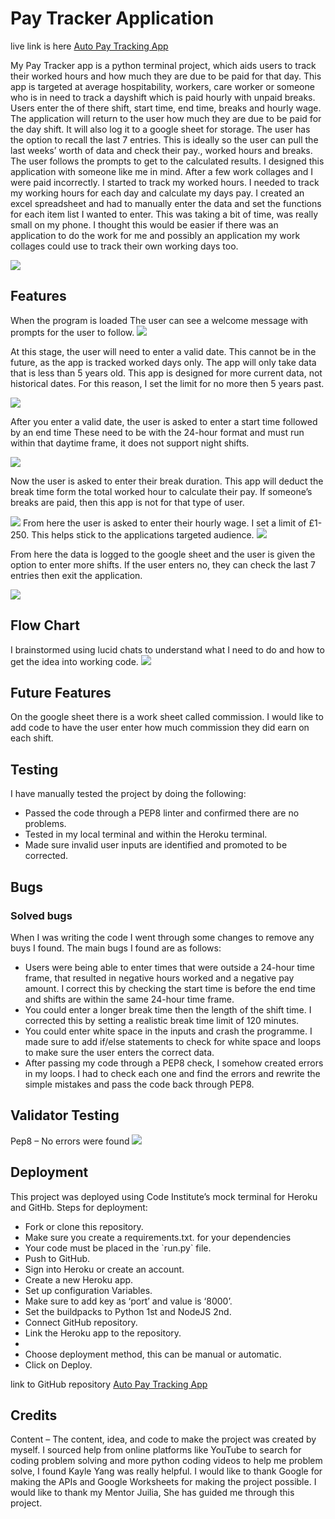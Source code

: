 <h1>Pay Tracker Application</h1>
<p>
live link is here <a targert="_blank" href="https://github.com/monicathomas8/Working-Hours-Tracker-PP3/deployments/monicas-pay-tracking-app" targert="_blank"> Auto Pay Tracking App</a>

My Pay Tracker app is a python terminal project, which aids users to track their worked hours and how much they are due to be paid for that day. This app is targeted at average hospitability, workers, care worker or someone who is in need to track a dayshift which is paid hourly with unpaid breaks. 
Users enter the of there shift, start time, end time, breaks and hourly wage. The application will return to the user how much they are due to be paid for the day shift. It will also log it to a google sheet for storage. The user has the option to recall the last 7 entries. This is ideally so the user can pull the last weeks’ worth of data and check their pay., worked hours and breaks.
The user follows the prompts to get to the calculated results. 
I designed this application with someone like me in mind. After a few work collages and I were paid incorrectly. I started to track my worked hours.
I needed to track my working hours for each day and calculate my days pay. I created an excel spreadsheet and had to manually enter the data and set the functions for each item list I wanted to enter. This was taking a bit of time, was really small on my phone. I thought this would be easier if there was an application to do the work for me and possibly an application my work collages could use to track their own working days too.
</p>
<img src="./assets/images/ppemain.png">

<h2>Features</h2>

<p>
When the program is loaded
The user can see a welcome message with prompts for the user to follow.

<img src="./assets/images/p1.png">

At this stage, the user will need to enter a valid date. This cannot be in the future, as the app is tracked worked days only. The app will only take data that is less than 5 years old. This app is designed for more current data, not historical dates. For this reason, I set the limit for no more then 5 years past. 

<img src="./assets/images/p2.png">

After you enter a valid date, the user is asked to enter a start time followed by an end time These need to be with the 24-hour format and must run within that daytime frame, it does not support night shifts. 

<img src="./assets/images/p4.png">

Now the user is asked to enter their break duration. This app will deduct the break time form the total worked hour to calculate their pay. If someone’s breaks are paid, then this app is not for that type of user.

<img src="./assets/images/p5.png">
From here the user is asked to enter their hourly wage. I set a limit of £1-250. This helps stick to the applications targeted audience.

<img src="./assets/images/pp7.png">

From here the data is logged to the google sheet and the user is given the option to enter more shifts. If the user enters no, they can check the last 7 entries then exit the application.

<img src="./assets/images/pp7.png">
</p>
<h2>Flow Chart</h2>

<p>
I brainstormed using lucid chats to understand what I need to do and how to get the idea into working code. 
<img src="./assets/images/flow.png">
</p>

<h2>Future Features</h2>
<p>
On the google sheet there is a work sheet called commission. I would like to add code to have the user enter how much commission they did earn on each shift.
</p>

<h2>Testing</h2>
<p>
I have manually tested the project by doing the following:
<ul>
	<li>Passed the code through a PEP8 linter and confirmed there are no problems.</li>
	<li>Tested in my local terminal and within the Heroku terminal.</li>
	<li>Made sure invalid user inputs are identified and promoted to be corrected.</li>
    </ul>
</p>
<h2>Bugs</h2>

<h3>Solved bugs</h3>
When I was writing the code I went through some changes to remove any buys I found. The main bugs I found are as follows:
<ul>
<li>Users were being able to enter times that were outside a 24-hour time frame, that resulted in negative hours worked and a negative pay amount. I correct this by checking the start time is before the end time and shifts are within the same 24-hour time frame.</li>
<li>You could enter a longer break time then the length of the shift time. I corrected this by setting a realistic break time limit of 120 minutes.</li>
<li>You could enter white space in the inputs and crash the programme. I made sure to add if/else statements to check for white space and loops to make sure the user enters the correct data.</li>
<li>After passing my code through a PEP8 check, I somehow created errors in my loops. I had to check each one and find the errors and rewrite the simple mistakes and pass the code back through PEP8.</li>
</ul>

<h2>Validator Testing</h2>
<p>
Pep8 – No errors were found 
<img src="./assets/images/PEPcheck.png">
</p>


<h2>Deployment</h2>
This project was deployed using Code Institute’s mock terminal for Heroku and GitHb.
Steps for deployment:
<ul>
<li>Fork or clone this repository.</li>
<li>Make sure you create a requirements.txt. for your dependencies</li>
<li>Your code must be placed in the `run.py` file.</li>
<li>Push to GitHub.</li>
<li>Sign into Heroku or create an account.</li>
<li>Create a new Heroku app.</li>
<li>Set up configuration Variables.</li>
<li>Make sure to add key as ‘port’ and value is ‘8000’.</li>
<li>Set the buildpacks to Python 1st and NodeJS 2nd.</li>
<li>Connect GitHub repository.</li>
<li>Link the Heroku app to the repository.<li>
<li>Choose deployment method, this can be manual or automatic.</li>
<li>Click on Deploy.</li>
</ul>
link to GitHub repository <a targert="_blank" href="https://github.com/monicathomas8/Working-Hours-Tracker-PP3.git" targert="_blank"> Auto Pay Tracking App</a>
<h2>Credits</h2>
<p>
Content – The content, idea, and code to make the project was created by myself. I sourced help from online platforms like YouTube to search for coding problem solving and more python coding videos to help me problem solve, I found Kayle Yang was really helpful.
I would like to thank Google for making the APIs and Google Worksheets for making the project possible. I would like to thank my Mentor Juilia, She has guided me through this project.
</p>

